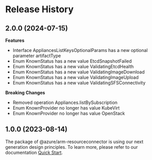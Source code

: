 # Release History
    
## 2.0.0 (2024-07-15)
    
**Features**

  - Interface AppliancesListKeysOptionalParams has a new optional parameter artifactType
  - Enum KnownStatus has a new value EtcdSnapshotFailed
  - Enum KnownStatus has a new value ValidatingEtcdHealth
  - Enum KnownStatus has a new value ValidatingImageDownload
  - Enum KnownStatus has a new value ValidatingImageUpload
  - Enum KnownStatus has a new value ValidatingSFSConnectivity

**Breaking Changes**

  - Removed operation Appliances.listBySubscription
  - Enum KnownProvider no longer has value KubeVirt
  - Enum KnownProvider no longer has value OpenStack
    
    
## 1.0.0 (2023-08-14)

The package of @azure/arm-resourceconnector is using our next generation design principles. To learn more, please refer to our documentation [Quick Start](https://aka.ms/azsdk/js/mgmt/quickstart).
